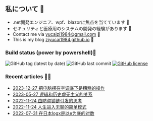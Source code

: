 <!-- 
3/4/2024 12:03:17 AM
-->
## 私について 🚩
- .net開発エンジニア、wpf、blazorに焦点を当てています 🎨
- セキュリティと医療用のシステムの開発の経験があります 💊
- Contact me via yucaizi1984@gmail.com 📧
- This is my blog [ziyucai1984.github.io](https://ziyucai1984.github.io) 🐌

### Build status (power by powershell)🚀

![GitHub tag (latest by date)](https://img.shields.io/github/v/tag/ZiYuCai1984/ZiYuCai1984) ![GitHub last commit](https://img.shields.io/github/last-commit/ZiYuCai1984/ZiYuCai1984) [![GitHub license](https://img.shields.io/github/license/ZiYuCai1984/ZiYuCai1984)](https://github.com/ZiYuCai1984/ZiYuCai1984)

### Recent articles ✍🏽

- [2023-12-27 把电脑摆在空调底下是糟糕的操作](https://ziyucai1984.github.io/d/a6bb69af-cb03-4feb-b81f-9352988b62c8)
- [2023-05-27 逻辑和历史虚无主义的关系](https://ziyucai1984.github.io/d/7f73574e-1215-494b-b6da-afe1b852ddfc)
- [2022-11-24 由防盗锁链引发的思考](https://ziyucai1984.github.io/d/f4996b62-476e-44b6-a78f-1fdc6b8c3f4b)
- [2022-11-24 人生进入无聊的简单模式](https://ziyucai1984.github.io/d/a35d974f-e447-4383-ade2-2df8baab56da)
- [2022-07-31 在日本logx是以e为底的对数](https://ziyucai1984.github.io/d/df7989c5-a83a-46e4-a17f-fe4e4b6b500e)
